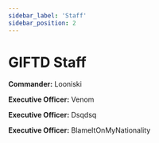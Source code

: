 ```yaml
---
sidebar_label: 'Staff'
sidebar_position: 2
---
```


# GIFTD Staff

**Commander:** Looniski

**Executive Officer:** Venom

**Executive Officer:** Dsqdsq

**Executive Officer:** BlameItOnMyNationality